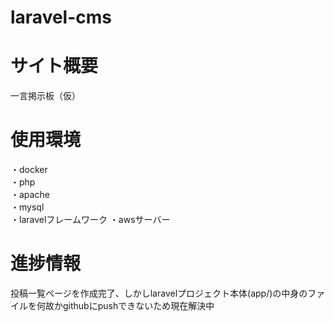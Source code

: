 # laravel-cms

<h1>サイト概要</h1>
一言掲示板（仮）
 
<h1>使用環境</h1>
・docker</br>
・php</br>
・apache</br>
・mysql</br>
・laravelフレームワーク
・awsサーバー

<h1>進捗情報</h1>
投稿一覧ページを作成完了、しかしlaravelプロジェクト本体(app/)の中身のファイルを何故かgithubにpushできないため現在解決中
